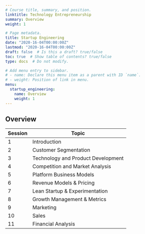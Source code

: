 ```yaml
---
# Course title, summary, and position.
linktitle: Technology Entrepreneurship
summary: Overview
weight: 1

# Page metadata.
title: Startup Engineering
date: "2020-16-04T00:00:00Z"
lastmod: "2020-16-04T00:00:00Z"
draft: false  # Is this a draft? true/false
toc: true  # Show table of contents? true/false
type: docs  # Do not modify.

# Add menu entry to sidebar.
# - name: Declare this menu item as a parent with ID `name`.
# - weight: Position of link in menu.
menu:
  startup_engineering:
    name: Overview
    weight: 1
---
```



## Overview

| Session | Topic |
| --- |  --- |
| 1 | Introduction |
| 2 | Customer Segmentation |
| 3 | Technology and Product Development |
| 4 | Competition and Market Analysis |
| 5 | Platform Business Models | 
| 6 | Revenue Models & Pricing |
| 7 | Lean Startup & Experimentation |
| 8 | Growth Management & Metrics |
| 9 | Marketing |
| 10 | Sales |
| 11 | Financial Analysis |


